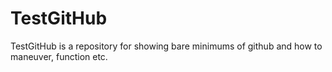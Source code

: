 # TestGitHub
TestGitHub is a repository for showing bare minimums of github and how to maneuver, function etc.
